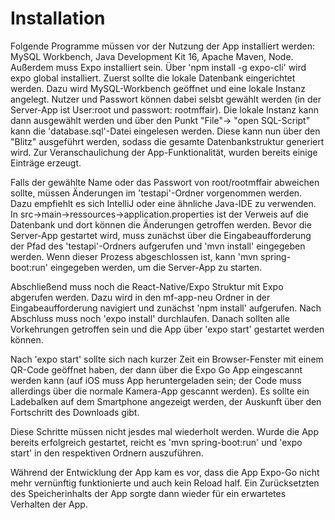 # Installation

Folgende Programme müssen vor der Nutzung der App installiert werden: MySQL Workbench, Java Development Kit 16, Apache Maven, Node. Außerdem muss Expo installiert sein. Über 'npm install -g expo-cli' wird expo global installiert.
Zuerst sollte die lokale Datenbank eingerichtet werden. Dazu wird MySQL-Workbench geöffnet und eine lokale Instanz angelegt. Nutzer und Passwort können dabei selsbt gewählt werden (in der Server-App ist User:root und passwort: rootmffair). Die lokale Instanz kann dann ausgewählt werden und über den Punkt "File"-> "open SQL-Script" kann die 'database.sql'-Datei eingelesen werden. Diese kann nun über den "Blitz" ausgeführt werden, sodass die gesamte Datenbankstruktur generiert wird. Zur Veranschaulichung der App-Funktionalität, wurden bereits einige Einträge erzeugt. 

Falls der gewählte Name oder das Passwort von root/rootmffair abweichen sollte, müssen Änderungen im 'testapi'-Ordner vorgenommen werden. Dazu empfiehlt es sich IntelliJ oder eine ähnliche Java-IDE zu verwenden. In src->main->ressources->application.properties ist der Verweis auf die Datenbank und dort können die Änderungen getroffen werden. Bevor die Server-App gestartet wird, muss zunächst über die Eingabeaufforderung der Pfad des 'testapi'-Ordners aufgerufen und 'mvn install' eingegeben werden. Wenn dieser Prozess abgeschlossen ist, kann 'mvn spring-boot:run' eingegeben werden, um die Server-App zu starten.

Abschließend muss noch die React-Native/Expo Struktur mit Expo abgerufen werden. Dazu wird in den mf-app-neu Ordner in der Eingabeaufforderung navigiert und zunächst 'npm install' aufgerufen. Nach Abschluss muss noch 'expo install' durchlaufen. Danach sollten alle Vorkehrungen getroffen sein und die App über 'expo start' gestartet werden können. 

Nach 'expo start' sollte sich nach kurzer Zeit ein Browser-Fenster mit einem QR-Code geöffnet haben, der dann über die Expo Go App eingescannt werden kann (auf iOS muss App heruntergeladen sein; der Code muss allerdings über die normale Kamera-App gescannt werden). Es sollte ein Ladebalken auf dem Smartphone angezeigt werden, der Auskunft über den Fortschritt des Downloads gibt.

Diese Schritte müssen nicht jesdes mal wiederholt werden. Wurde die App bereits erfolgreich gestartet, reicht es 'mvn spring-boot:run' und 'expo start' in den respektiven Ordnern auszuführen.

Während der Entwicklung der App kam es vor, dass die App Expo-Go nicht mehr vernünftig funktionierte und auch kein Reload half. Ein Zurücksetzten des Speicherinhalts der App sorgte dann wieder für ein erwartetes Verhalten der App.
 

